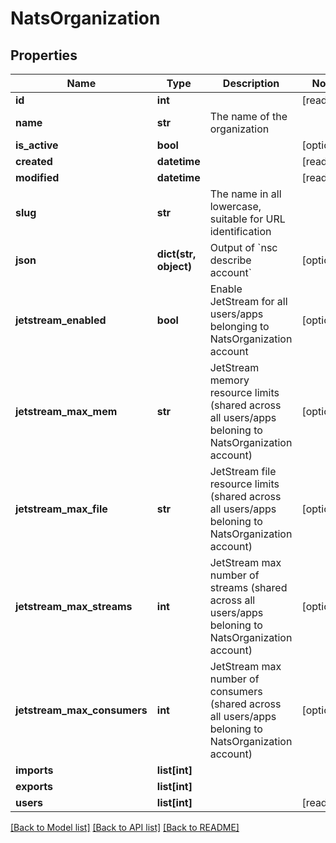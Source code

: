 # NatsOrganization


## Properties
Name | Type | Description | Notes
------------ | ------------- | ------------- | -------------
**id** | **int** |  | [readonly] 
**name** | **str** | The name of the organization | 
**is_active** | **bool** |  | [optional] 
**created** | **datetime** |  | [readonly] 
**modified** | **datetime** |  | [readonly] 
**slug** | **str** | The name in all lowercase, suitable for URL identification | 
**json** | **dict(str, object)** | Output of &#x60;nsc describe account&#x60; | [optional] 
**jetstream_enabled** | **bool** | Enable JetStream for all users/apps belonging to NatsOrganization account | [optional] 
**jetstream_max_mem** | **str** | JetStream memory resource limits (shared across all users/apps beloning to NatsOrganization account) | [optional] 
**jetstream_max_file** | **str** | JetStream file resource limits (shared across all users/apps beloning to NatsOrganization account) | [optional] 
**jetstream_max_streams** | **int** | JetStream max number of streams (shared across all users/apps beloning to NatsOrganization account) | [optional] 
**jetstream_max_consumers** | **int** | JetStream max number of consumers (shared across all users/apps beloning to NatsOrganization account) | [optional] 
**imports** | **list[int]** |  | 
**exports** | **list[int]** |  | 
**users** | **list[int]** |  | [readonly] 

[[Back to Model list]](../README.md#documentation-for-models) [[Back to API list]](../README.md#documentation-for-api-endpoints) [[Back to README]](../README.md)


